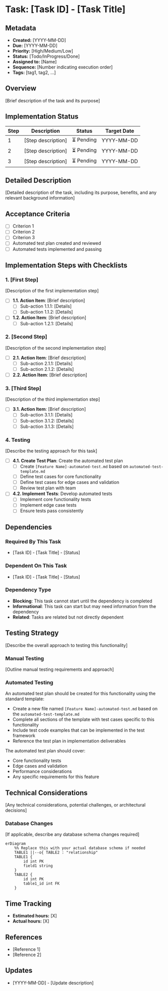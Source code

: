 # Task: [Task ID] - [Task Title]

## Metadata
- **Created:** [YYYY-MM-DD]
- **Due:** [YYYY-MM-DD]
- **Priority:** [High/Medium/Low]
- **Status:** [Todo/InProgress/Done]
- **Assigned to:** [Name]
- **Sequence:** [Number indicating execution order]
- **Tags:** [tag1, tag2, ...]

## Overview
[Brief description of the task and its purpose]

## Implementation Status

| Step | Description | Status | Target Date |
|------|-------------|--------|-------------|
| 1 | [Step description] | ⏳ Pending | YYYY-MM-DD |
| 2 | [Step description] | ⏳ Pending | YYYY-MM-DD |
| 3 | [Step description] | ⏳ Pending | YYYY-MM-DD |

## Detailed Description
[Detailed description of the task, including its purpose, benefits, and any relevant background information]

## Acceptance Criteria
- [ ] Criterion 1
- [ ] Criterion 2
- [ ] Criterion 3
- [ ] Automated test plan created and reviewed
- [ ] Automated tests implemented and passing

## Implementation Steps with Checklists

### 1. [First Step]
[Description of the first implementation step]
- [ ] **1.1. Action Item**: [Brief description]
  - [ ] Sub-action 1.1.1: [Details]
  - [ ] Sub-action 1.1.2: [Details]
- [ ] **1.2. Action Item**: [Brief description]
  - [ ] Sub-action 1.2.1: [Details]

### 2. [Second Step]
[Description of the second implementation step]
- [ ] **2.1. Action Item**: [Brief description]
  - [ ] Sub-action 2.1.1: [Details]
  - [ ] Sub-action 2.1.2: [Details]
- [ ] **2.2. Action Item**: [Brief description]

### 3. [Third Step]
[Description of the third implementation step]
- [ ] **3.1. Action Item**: [Brief description]
  - [ ] Sub-action 3.1.1: [Details]
  - [ ] Sub-action 3.1.2: [Details]
  - [ ] Sub-action 3.1.3: [Details]

### 4. Testing
[Describe the testing approach for this task]
- [ ] **4.1. Create Test Plan**: Create the automated test plan
  - [ ] Create `[Feature Name]-automated-test.md` based on `automated-test-template.md`
  - [ ] Define test cases for core functionality
  - [ ] Define test cases for edge cases and validation
  - [ ] Review test plan with team
- [ ] **4.2. Implement Tests**: Develop automated tests
  - [ ] Implement core functionality tests
  - [ ] Implement edge case tests
  - [ ] Ensure tests pass consistently

## Dependencies
### Required By This Task
- [Task ID] - [Task Title] - [Status]

### Dependent On This Task
- [Task ID] - [Task Title] - [Status]

### Dependency Type
- **Blocking**: This task cannot start until the dependency is completed
- **Informational**: This task can start but may need information from the dependency
- **Related**: Tasks are related but not directly dependent

## Testing Strategy
[Describe the overall approach to testing this functionality]

### Manual Testing
[Outline manual testing requirements and approach]

### Automated Testing
An automated test plan should be created for this functionality using the standard template:
- Create a new file named `[Feature Name]-automated-test.md` based on the `automated-test-template.md`
- Complete all sections of the template with test cases specific to this functionality
- Include test code examples that can be implemented in the test framework
- Reference the test plan in implementation deliverables

The automated test plan should cover:
- Core functionality tests
- Edge cases and validation
- Performance considerations
- Any specific requirements for this feature

## Technical Considerations
[Any technical considerations, potential challenges, or architectural decisions]

### Database Changes
[If applicable, describe any database schema changes required]

```mermaid
erDiagram
    %% Replace this with your actual database schema if needed
    TABLE1 ||--o{ TABLE2 : "relationship"
    TABLE1 {
        id int PK
        field1 string
    }
    TABLE2 {
        id int PK
        table1_id int FK
    }
```

## Time Tracking
- **Estimated hours:** [X]
- **Actual hours:** [X]

## References
- [Reference 1]
- [Reference 2]

## Updates
- [YYYY-MM-DD] - [Update description]
